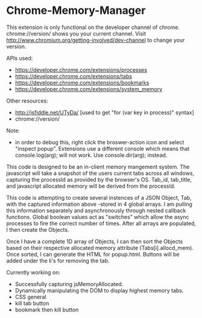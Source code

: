 # Chrome-Memory-Manager
This extension is only functional on the developer channel of chrome. chrome://version/ shows you your current channel. Visit http://www.chromium.org/getting-involved/dev-channel to change your version. 

APIs used:
- https://developer.chrome.com/extensions/processes
- https://developer.chrome.com/extensions/tabs
- https://developer.chrome.com/extensions/bookmarks
- https://developer.chrome.com/extensions/system_memory

Other resources:
- http://jsfiddle.net/UTyDa/  [used to get "for (var key in process)" syntax]
- chrome://version/ 

Note:
- in order to debug this, right click the broswer-action icon and select "inspect popup". Extensions use a 
different console which means that console.log(arg); will not work. Use console.dir(arg); instead. 

This code is designed to be an in-client memory mangement system. The javascript will take a snapshot of the users current tabs across all windows, capturing the processId as provided by the browser's OS. Tab_id, tab_title, and javascript allocated memory will be derived from the processId. 

This code is attempting to create several instences of a JSON Object, Tab, with the captured information above -stored in 4 global arrays. I am pulling this information separately and asynchronously through nested callback functions. Global boolean values act as "switches" which allow the async processes to fire the correct number of times. After all arrays are populated, I then create the Objects.

Once I have a complete 1D array of Objects, I can then sort the Objects based on their respective allocated memory attribute (Tabs[i].allocd_mem). Once sorted, I can generate the HTML for popup.html. Buttons will be added under the li's for removing the tab. 

Currently working on:

- Successfully capturing jsMemoryAllocated.
- Dynamically manipulating the DOM to display highest memory tabs. 
- CSS general
- kill tab button
- bookmark then kill button
